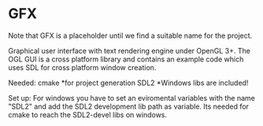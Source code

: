 # GFX
Note that GFX is a placeholder until we find a suitable name for the project.

Graphical user interface with text rendering engine under OpenGL 3+. The OGL GUI is a cross platform library and contains an example code which uses SDL for cross platform window creation.

Needed:
cmake *for project generation
SDL2 *Windows libs are included!

Set up:
For windows you have to set an eviromental variables with the name "SDL2" and add the SDL2 development lib path as variable. Its needed for cmake to reach the SDL2-devel libs on windows.